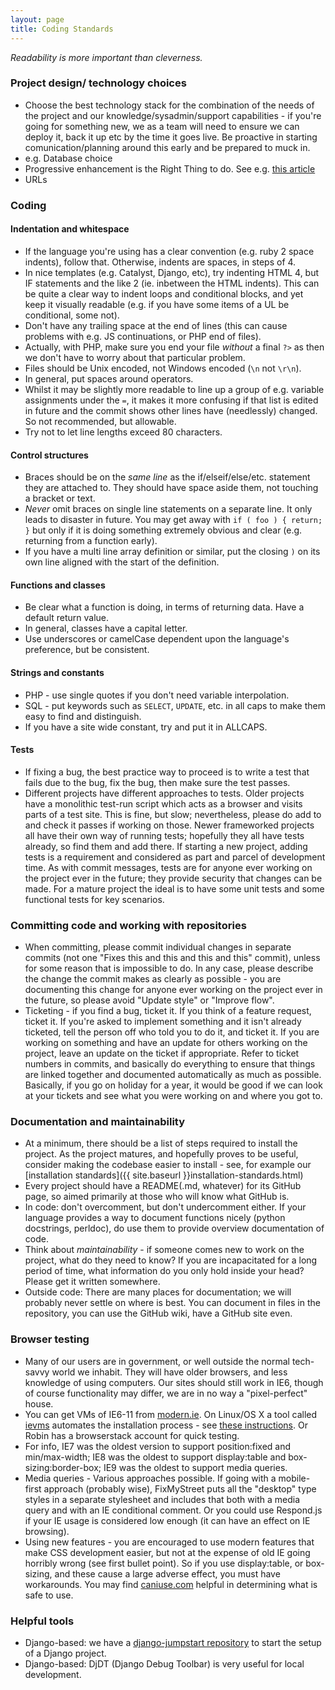 ```yaml
---
layout: page
title: Coding Standards
---
```


*Readability is more important than cleverness.*

### Project design/ technology choices

* Choose the best technology stack for the combination of the needs of the project and our knowledge/sysadmin/support capabilities - if you're going for something new, we as a team will need to ensure we can deploy it, back it up etc by the time it goes live. Be proactive in starting comunication/planning around this early and be prepared to muck in.
* e.g. Database choice
* Progressive enhancement is the Right Thing to do. See e.g. [this article](http://jakearchibald.com/2013/progressive-enhancement-still-important/)
* URLs

### Coding

#### Indentation and whitespace

* If the language you're using has a clear convention (e.g. ruby 2 space indents), follow that. Otherwise, indents are spaces, in steps of 4. 
* In nice templates (e.g. Catalyst, Django, etc), try indenting HTML 4, but IF statements and the like 2 (ie. inbetween the HTML indents). This can be quite a clear way to indent loops and conditional blocks, and yet keep it visually readable (e.g. if you have some items of a UL be conditional, some not).
* Don't have any trailing space at the end of lines (this can cause problems with e.g. JS continuations, or PHP end of files).
* Actually, with PHP, make sure you end your file *without* a final `?>` as then we don't have to worry about that particular problem.
* Files should be Unix encoded, not Windows encoded (`\n` not `\r\n`).
* In general, put spaces around operators.
* Whilst it may be slightly more readable to line up a group of e.g. variable assignments under the `=`, it makes it more confusing if that list is edited in future and the commit shows other lines have (needlessly) changed. So not recommended, but allowable.
* Try not to let line lengths exceed 80 characters.

#### Control structures

* Braces should be on the *same line* as the if/elseif/else/etc. statement they are attached to. They should have space aside them, not touching a bracket or text.
* *Never* omit braces on single line statements on a separate line. It only leads to disaster in future. You may get away with `if ( foo ) { return; }` but only if it is doing something extremely obvious and clear (e.g. returning from a function early).
* If you have a multi line array definition or similar, put the closing `)` on its own line aligned with the start of the definition.

#### Functions and classes

* Be clear what a function is doing, in terms of returning data. Have a default return value.
* In general, classes have a capital letter.
* Use underscores or camelCase dependent upon the language's preference, but be consistent.

#### Strings and constants

* PHP - use single quotes if you don't need variable interpolation.
* SQL - put keywords such as `SELECT`, `UPDATE`, etc. in all caps to make them easy to find and distinguish.
* If you have a site wide constant, try and put it in ALLCAPS.

#### Tests

* If fixing a bug, the best practice way to proceed is to write a test that fails due to the bug, fix the bug, then make sure the test passes.
* Different projects have different approaches to tests. Older projects have a monolithic test-run script which acts as a browser and visits parts of a test site. This is fine, but slow; nevertheless, please do add to and check it passes if working on those. Newer frameworked projects all have their own way of running tests; hopefully they all have tests already, so find them and add there. If starting a new project, adding tests is a requirement and considered as part and parcel of development time. As with commit messages, tests are for anyone ever working on the project ever in the future; they provide security that changes can be made. For a mature project the ideal is to have some unit tests and some functional tests for key scenarios.

### Committing code and working with repositories

* When committing, please commit individual changes in separate commits (not one "Fixes this and this and this and this" commit), unless for some reason that is impossible to do. In any case, please describe the change the commit makes as clearly as possible - you are documenting this change for anyone ever working on the project ever in the future, so please avoid "Update style" or "Improve flow".
* Ticketing - if you find a bug, ticket it. If you think of a feature request, ticket it. If you're asked to implement something and it isn't already ticketed, tell the person off who told you to do it, and ticket it. If you are working on something and have an update for others working on the project, leave an update on the ticket if appropriate. Refer to ticket numbers in commits, and basically do everything to ensure that things are linked together and documented automatically as much as possible. Basically, if you go on holiday for a year, it would be good if we can look at your tickets and see what you were working on and where you got to.

### Documentation and maintainability

* At a minimum, there should be a list of steps required to install the project. As the project matures, and hopefully proves to be useful, consider making the codebase easier to install - see, for example our [installation standards]({{ site.baseurl }}installation-standards.html)
* Every project should have a README(.md, whatever) for its GitHub page, so aimed primarily at those who will know what GitHub is.
* In code: don't overcomment, but don't undercomment either. If your language provides a way to document functions nicely (python docstrings, perldoc), do use them to provide overview documentation of code.
* Think about *maintainability* - if someone comes new to work on the project, what do they need to know? If you are incapacitated for a long period of time, what information do you only hold inside your head? Please get it written somewhere.
* Outside code: There are many places for documentation; we will probably never settle on where is best. You can document in files in the repository, you can use the GitHub wiki, have a GitHub site even.

### Browser testing

* Many of our users are in government, or well outside the normal tech-savvy world we inhabit. They will have older browsers, and less knowledge of using computers. Our sites should still work in IE6, though of course functionality may differ, we are in no way a "pixel-perfect" house.
* You can get VMs of IE6-11 from [modern.ie](http://www.modern.ie/en-US/virtualization-tools#downloads). On Linux/OS X a tool called [ievms](https://github.com/xdissent/ievms) automates the installation process - see [these instructions](https://github.com/xdissent/ievms#installation). Or Robin has a browserstack account for quick testing.
* For info, IE7 was the oldest version to support position:fixed and min/max-width; IE8 was the oldest to support display:table and box-sizing:border-box; IE9 was the oldest to support media queries.
* Media queries - Various approaches possible. If going with a mobile-first approach (probably wise), FixMyStreet puts all the "desktop" type styles in a separate stylesheet and includes that both with a media query and with an IE conditional comment. Or you could use Respond.js if your IE usage is considered low enough (it can have an effect on IE browsing).
* Using new features - you are encouraged to use modern features that make CSS development easier, but not at the expense of old IE going horribly wrong (see first bullet point). So if you use display:table, or box-sizing, and these cause a large adverse effect, you must have workarounds. You may find [caniuse.com](http://caniuse.com/) helpful in determining what is safe to use.

### Helpful tools

* Django-based: we have a [django-jumpstart repository](https://github.com/mysociety/django-jumpstart) to start the setup of a Django project.
* Django-based: DjDT (Django Debug Toolbar) is very useful for local development.